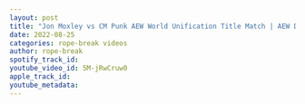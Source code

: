 ```yaml
---
layout: post
title: "Jon Moxley vs CM Punk AEW World Unification Title Match | AEW Dynamite Highlights"
date: 2022-08-25
categories: rope-break videos
author: rope-break
spotify_track_id: 
youtube_video_id: 5M-jRwCruw0
apple_track_id: 
youtube_metadata: 
---
```

